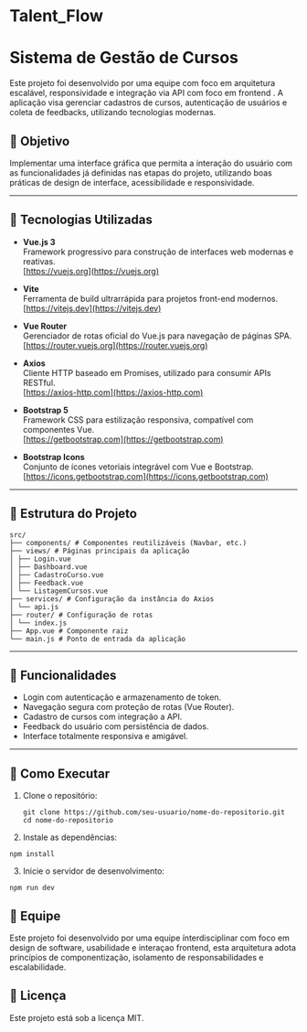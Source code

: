 # Talent_Flow
# Sistema de Gestão de Cursos

Este projeto foi desenvolvido por uma equipe com foco em arquitetura escalável, responsividade e integração via API com foco em frontend . A aplicação visa gerenciar cadastros de cursos, autenticação de usuários e coleta de feedbacks, utilizando tecnologias modernas.

## 🎯 Objetivo

Implementar uma interface gráfica que permita a interação do usuário com as funcionalidades já definidas nas etapas do projeto, utilizando boas práticas de design de interface, acessibilidade e responsividade.

---

## 🧠 Tecnologias Utilizadas

- **Vue.js 3**  
  Framework progressivo para construção de interfaces web modernas e reativas.  
   [https://vuejs.org](https://vuejs.org)

- **Vite**  
  Ferramenta de build ultrarrápida para projetos front-end modernos.  
  [https://vitejs.dev](https://vitejs.dev)

- **Vue Router**  
  Gerenciador de rotas oficial do Vue.js para navegação de páginas SPA.  
  [https://router.vuejs.org](https://router.vuejs.org)

- **Axios**  
  Cliente HTTP baseado em Promises, utilizado para consumir APIs RESTful.  
  [https://axios-http.com](https://axios-http.com)

- **Bootstrap 5**  
  Framework CSS para estilização responsiva, compatível com componentes Vue.  
  [https://getbootstrap.com](https://getbootstrap.com)

- **Bootstrap Icons**  
  Conjunto de ícones vetoriais integrável com Vue e Bootstrap.  
   [https://icons.getbootstrap.com](https://icons.getbootstrap.com)

---

## 📁 Estrutura do Projeto

```
src/
├── components/ # Componentes reutilizáveis (Navbar, etc.)
├── views/ # Páginas principais da aplicação
│ ├── Login.vue
│ ├── Dashboard.vue
│ ├── CadastroCurso.vue
│ ├── Feedback.vue
│ └── ListagemCursos.vue
├── services/ # Configuração da instância do Axios
│ └── api.js
├── router/ # Configuração de rotas
│ └── index.js
├── App.vue # Componente raiz
└── main.js # Ponto de entrada da aplicação

```
---

## 🔐 Funcionalidades

- Login com autenticação e armazenamento de token.
- Navegação segura com proteção de rotas (Vue Router).
- Cadastro de cursos com integração a API.
- Feedback do usuário com persistência de dados.
- Interface totalmente responsiva e amigável.

---

## 🚀 Como Executar

1. Clone o repositório:
   ```
   git clone https://github.com/seu-usuario/nome-do-repositorio.git
   cd nome-do-repositorio
   ```
2. Instale as dependências:

```
npm install

```
3. Inicie o servidor de desenvolvimento:

```
npm run dev

```
## 🤝 Equipe


Este projeto foi desenvolvido por uma equipe ínterdisciplinar com foco em design de software, usabilidade e interaçao frontend, esta arquitetura adota princípios de componentização, isolamento de responsabilidades e escalabilidade.


## 📄 Licença


Este projeto está sob a licença MIT.

